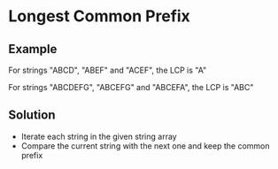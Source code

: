 # Longest Common Prefix
## Example
For strings "ABCD", "ABEF" and "ACEF", the LCP is "A"

For strings "ABCDEFG", "ABCEFG" and "ABCEFA", the LCP is "ABC"

## Solution
- Iterate each string in the given string array
- Compare the current string with the next one and keep the common prefix
